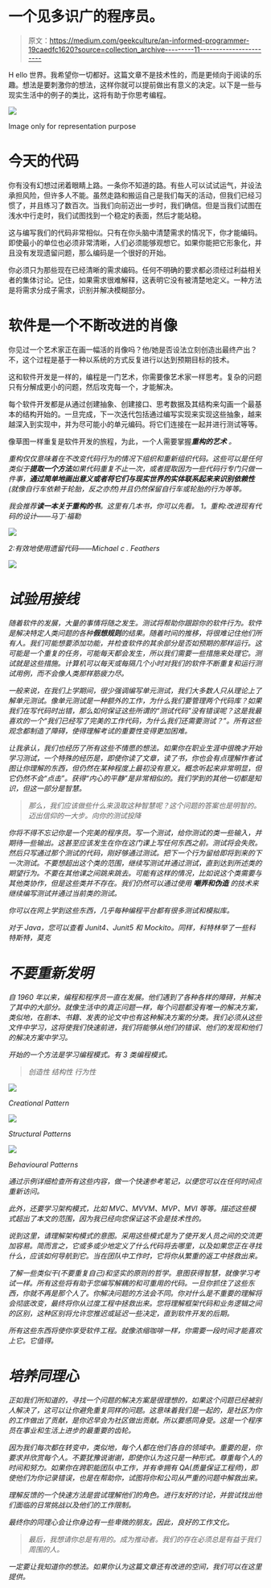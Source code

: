 # 一个见多识广的程序员。

> 原文：<https://medium.com/geekculture/an-informed-programmer-19caedfc1620?source=collection_archive---------11----------------------->

H ello 世界。我希望你一切都好。这篇文章不是技术性的，而是更倾向于阅读的乐趣。想法是要刺激你的想法，这样你就可以提前做出有意义的决定。以下是一些与现实生活中的例子的类比，这将有助于你思考编程。

![](img/40c930169b01c7fa648941555eb69a5d.png)

Image only for representation purpose

# 今天的代码

你有没有幻想过闭着眼睛上路。一条你不知道的路。有些人可以试试运气，并设法承担风险，但许多人不能。虽然走路和搬运自己是我们每天的活动，但我们已经习惯了，并且练习了数百次。当我们向前迈出一步时，我们确信。但是当我们试图在浅水中行走时，我们试图找到一个稳定的表面，然后才能站稳。

这与编写我们的代码非常相似。只有在你头脑中清楚需求的情况下，你才能编码。即使最小的单位也必须非常清晰，人们必须能够观想它。如果你能把它形象化，并且没有发现遗留问题，那么编码是一个很好的开始。

你必须只为那些现在已经清晰的需求编码。任何不明确的要求都必须经过利益相关者的集体讨论。记住，如果需求很难解释，这表明它没有被清楚地定义。一种方法是将需求分成子需求，识别并解决模糊部分。

# 软件是一个不断改进的肖像

你见过一个艺术家正在画一幅活的肖像吗？他/她是否设法立刻创造出最终产出？不，这个过程是基于一种以系统的方式反复进行以达到预期目标的技术。

这和软件开发是一样的，编程是一门艺术，你需要像艺术家一样思考。复杂的问题只有分解成更小的问题，然后攻克每一个，才能解决。

每个软件开发都是从通过创建抽象、创建接口、思考数据及其结构来勾画一个最基本的结构开始的。一旦完成，下一次迭代包括通过编写实现来实现这些抽象，越来越深入到实现中，并为尽可能小的单元编码。将它们连接在一起并进行测试等等。

像草图一样重复是软件开发的旅程，为此，一个人需要掌握****重构的艺术*** 。*

*重构仅仅意味着在不改变代码行为的情况下组织和重新组织代码。这些可以是任何类似于**提取一个方法**如果代码重复不止一次，或者提取因为一些代码行专门只做一件事，**通过简单地画出意义或者将它们与现实世界的实体联系起来来识别依赖性**(就像自行车依赖于轮胎，反之亦然)并且仍然保留自行车或轮胎的行为等等。*

*我会推荐**读一本关于重构的书**。这里有几本书，你可以先看。
1。重构:改进现有代码的设计——马丁·福勒*

*![](img/9003c75163f43756f79db3b62f504591.png)*

*2:有效地使用遗留代码——Michael c . Feathers*

*![](img/1ef632e1b4fe707323baf50d18bd4c3b.png)*

# *试验用接线*

*随着软件的发展，大量的事情将随之发生。测试将帮助你跟踪你的软件行为。软件是解决特定人类问题的各种**假想规则**的结果。随着时间的推移，将很难记住他们所有人。我们可能想要添加功能，并检查软件的其余部分是否如预期的那样运行。这可能是一个重复的任务，可能每天都会发生，所以我们需要一些措施来处理它。测试就是这些措施。计算机可以每天或每隔几个小时对我们的软件不断重复和运行测试用例，而不会像人类那样筋疲力尽。*

*一般来说，在我们上学期间，很少强调编写单元测试，我们大多数人只从理论上了解单元测试。像单元测试是一种额外的工作，为什么我们要管理两个代码库？如果我们在写代码时出错，那么如何保证这些所谓的“测试代码”没有错误呢？这是我最喜欢的一个“我们已经写了完美的工作代码，为什么我们还需要测试？”。所有这些观念都制造了障碍，使得理解考试的重要性变得更加困难。*

*让我承认，我们也经历了所有这些不情愿的想法。如果你在职业生涯中很晚才开始学习测试，一个特殊的经历是，即使你读了文章，读了书，你也会有点理解作者试图让你理解的东西，但仍然在某种程度上最初没有意义。概念听起来非常明显，但它仍然不会“点击”。获得“内心的平静”是非常相似的。我们学到的其他一切都是知识，但这一部分是智慧。*

> *那么，我们应该做些什么来汲取这种智慧呢？这个问题的答案也是明智的。迈出信仰的一大步。向你的测试投降*

*你将不得不忘记你是一个完美的程序员。写一个测试，给你测试的类一些输入，并期待一些输出。这甚至应该发生在你在这门课上写任何东西之前。测试将会失败。然后只写通过那个测试的代码，刚好够通过测试。把下一个行为留给即将到来的下一次测试。不要想超出这个类的范围，继续写测试并通过测试，直到达到所述类的期望行为。不要在其他课之间跳来跳去。可能有这样的情况，比如说这个类需要与其他类协作，但是这些类并不存在。我们仍然可以通过使用 ***嘲弄和伪造*** 的技术来继续编写测试并通过当前类的测试。*

*你可以在网上学到这些东西，几乎每种编程平台都有很多测试和模拟库。*

*对于 Java，您可以查看 Junit4、Junit5 和 Mockito。同样，科特林举了一些科特斯特，莫克*

# *不要重新发明*

*自 1960 年以来，编程和程序员一直在发展。他们遇到了各种各样的障碍，并解决了其中的大部分。就像生活中的真正问题一样，每个问题都没有唯一的解决方案，类似地，在剧本、书籍、发表的论文中也有这种解决方案的分类。我们必须从这些文件中学习，这将使我们快速前进，我们将能够从他们的错误、他们的发现和他们的解决方案中学习。*

*开始的一个方法是学习编程模式。有 3 类编程模式。*

> *创造性
> 结构性
> 行为性*

*![](img/053fc178aa510a0d5b2a1e2bfc0bf3c9.png)*

*Creational Pattern*

*![](img/be7223a992210cae91d534fb7b5de986.png)*

*Structural Patterns*

*![](img/92be7d4be095a31ecf25f7feacf7f403.png)*

*Behavioural Patterns*

*通过示例详细检查所有这些内容，做一个快速参考笔记，以便您可以在任何时间点重新访问。*

*此外，还要学习架构模式，比如 MVC、MVVM、MVP、MVI 等等。描述这些模式超出了本文的范围，因为我已经向您保证这不会是技术性的。*

*说到这里，请理解架构模式的意图。采用这些模式是为了使开发人员之间的交流更加容易。简而言之，它或多或少地定义了什么代码将去哪里，以及如果您正在寻找什么，应该如何导航到它。当在团队中工作时，它将你从繁重的返工中拯救出来。*

*了解一些类似干(不要重复自己)和坚实的原则的哲学。意图获得智慧，就像学习考试一样。所有这些将有助于您编写解耦的和可重用的代码。一旦你抓住了这些东西，你就不再是那个人了。你解决问题的方法会不同。你对什么是不重要的理解将会彻底改变，最终将你从过度工程中拯救出来。您将理解框架代码和业务逻辑之间的区别，这种区别将允许您推迟或延迟一些决定，直到软件开发的后期。*

*所有这些东西将使你享受软件工程。就像浓缩咖啡一样，你需要一段时间才能喜欢上它。它值得。*

# *培养同理心*

*正如我们所知道的，寻找一个问题的解决方案是很理想的，如果这个问题已经被别人解决了，这可以让你避免重复同样的问题。这意味着我们是一起的，是社区为你的工作做出了贡献，是你迟早会为社区做出贡献。所以要感同身受。这是一个程序员在事业和生活上进步的最重要的齿轮。*

*因为我们每次都在转变中，类似地，每个人都在他们各自的领域中。重要的是，你要求并欣赏每个人。不要犹豫说谢谢，即使你认为这只是一种形式。尊重每个人的时间和努力。如果你在跨职能团队中工作，并有幸拥有 QA(质量保证工程师)，即使他们为你记录错误，也是在帮助你，试图将你和公司从严重的问题中解救出来。*

*理解反馈的一个快速方法是尝试理解他们的角色。进行友好的讨论，并尝试找出他们面临的日常挑战以及他们的工作限制。*

*最终你的同理心会让你身边有一些卑微的朋友。因此，良好的工作文化。*

> *最后，我想请你总是有用的。成为推动者。我们的存在必须总是有益于我们周围的人。*

*一定要让我知道你的想法。如果你认为这篇文章还有改进的空间，我们可以在这里提供。*